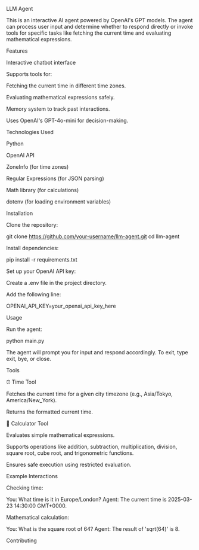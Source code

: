 LLM Agent

This is an interactive AI agent powered by OpenAI's GPT models. The agent can process user input and determine whether to respond directly or invoke tools for specific tasks like fetching the current time and evaluating mathematical expressions.

Features

Interactive chatbot interface

Supports tools for:

Fetching the current time in different time zones.

Evaluating mathematical expressions safely.

Memory system to track past interactions.

Uses OpenAI's GPT-4o-mini for decision-making.

Technologies Used

Python

OpenAI API

ZoneInfo (for time zones)

Regular Expressions (for JSON parsing)

Math library (for calculations)

dotenv (for loading environment variables)

Installation

Clone the repository:

git clone https://github.com/your-username/llm-agent.git
cd llm-agent

Install dependencies:

pip install -r requirements.txt

Set up your OpenAI API key:

Create a .env file in the project directory.

Add the following line:

OPENAI_API_KEY=your_openai_api_key_here

Usage

Run the agent:

python main.py

The agent will prompt you for input and respond accordingly. To exit, type exit, bye, or close.

Tools

⏰ Time Tool

Fetches the current time for a given city timezone (e.g., Asia/Tokyo, America/New_York).

Returns the formatted current time.

🧮 Calculator Tool

Evaluates simple mathematical expressions.

Supports operations like addition, subtraction, multiplication, division, square root, cube root, and trigonometric functions.

Ensures safe execution using restricted evaluation.

Example Interactions

Checking time:

You: What time is it in Europe/London?
Agent: The current time is 2025-03-23 14:30:00 GMT+0000.

Mathematical calculation:

You: What is the square root of 64?
Agent: The result of 'sqrt(64)' is 8.

Contributing
